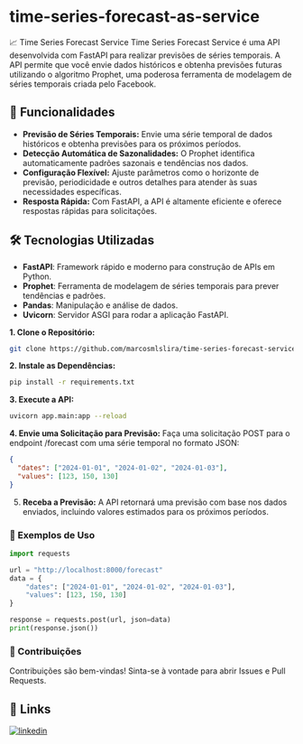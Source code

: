 # time-series-forecast-as-service

📈 Time Series Forecast Service Time Series Forecast Service é uma API desenvolvida com FastAPI para realizar previsões de séries temporais. A API permite que você envie dados históricos e obtenha previsões futuras utilizando o algoritmo Prophet, uma poderosa ferramenta de modelagem de séries temporais criada pelo Facebook.

## 🚀 Funcionalidades

- **Previsão de Séries Temporais:** Envie uma série temporal de dados históricos e obtenha previsões para os próximos períodos.
- **Detecção Automática de Sazonalidades:** O Prophet identifica automaticamente padrões sazonais e tendências nos dados.
- **Configuração Flexível:** Ajuste parâmetros como o horizonte de previsão, periodicidade e outros detalhes para atender às suas necessidades específicas.
- **Resposta Rápida:** Com FastAPI, a API é altamente eficiente e oferece respostas rápidas para solicitações.

## 🛠️ Tecnologias Utilizadas

- **FastAPI**: Framework rápido e moderno para construção de APIs em Python.
- **Prophet**: Ferramenta de modelagem de séries temporais para prever tendências e padrões.
- **Pandas**: Manipulação e análise de dados.
- **Uvicorn**: Servidor ASGI para rodar a aplicação FastAPI.
  
**1. Clone o Repositório:**
```bash
git clone https://github.com/marcosmlslira/time-series-forecast-service.git
```

**2. Instale as Dependências:**
```bash
pip install -r requirements.txt
```

**3. Execute a API:**
```bash
uvicorn app.main:app --reload
```

**4. Envie uma Solicitação para Previsão:**
   Faça uma solicitação POST para o endpoint /forecast com uma série temporal no formato JSON:

```json
{
  "dates": ["2024-01-01", "2024-01-02", "2024-01-03"],
  "values": [123, 150, 130]
}
```
5. **Receba a Previsão:** A API retornará uma previsão com base nos dados enviados, incluindo valores estimados para os próximos períodos.

### 📄 Exemplos de Uso
```python
import requests

url = "http://localhost:8000/forecast"
data = {
    "dates": ["2024-01-01", "2024-01-02", "2024-01-03"],
    "values": [123, 150, 130]
}

response = requests.post(url, json=data)
print(response.json())
```
### 🤝 Contribuições

Contribuições são bem-vindas! Sinta-se à vontade para abrir Issues e Pull Requests.

## 🔗 Links

[![linkedin](https://img.shields.io/badge/linkedin-0A66C2?style=for-the-badge&logo=linkedin&logoColor=white)](https://www.linkedin.com/in/marcosliradasilva/)
